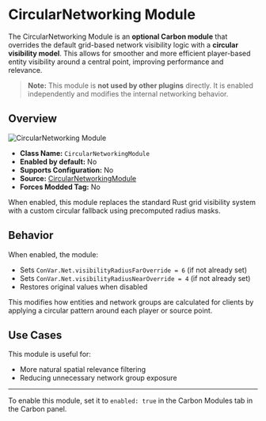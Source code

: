 # CircularNetworking Module

The CircularNetworking Module is an **optional Carbon module** that overrides the default grid-based network visibility logic with a **circular visibility model**. This allows for smoother and more efficient player-based entity visibility around a central point, improving performance and relevance.

> **Note:** This module is **not used by other plugins** directly. It is enabled independently and modifies the internal networking behavior.


## Overview
![CircularNetworking Module](/misc/circularnetworking_a.webp)

- **Class Name:** `CircularNetworkingModule`
- **Enabled by default:** No
- **Supports Configuration:** No
- **Source:** [CircularNetworkingModule](https://github.com/CarbonCommunity/Carbon.Modules/tree/develop/src/CircularNetworkingModule)
- **Forces Modded Tag:** No

When enabled, this module replaces the standard Rust grid visibility system with a custom circular fallback using precomputed radius masks.


## Behavior

When enabled, the module:
- Sets `ConVar.Net.visibilityRadiusFarOverride = 6` (if not already set)
- Sets `ConVar.Net.visibilityRadiusNearOverride = 4` (if not already set)
- Restores original values when disabled

This modifies how entities and network groups are calculated for clients by applying a circular pattern around each player or source point.


## Use Cases
This module is useful for:
- More natural spatial relevance filtering
- Reducing unnecessary network group exposure

---

To enable this module, set it to `enabled: true` in the Carbon Modules tab in the Carbon panel.